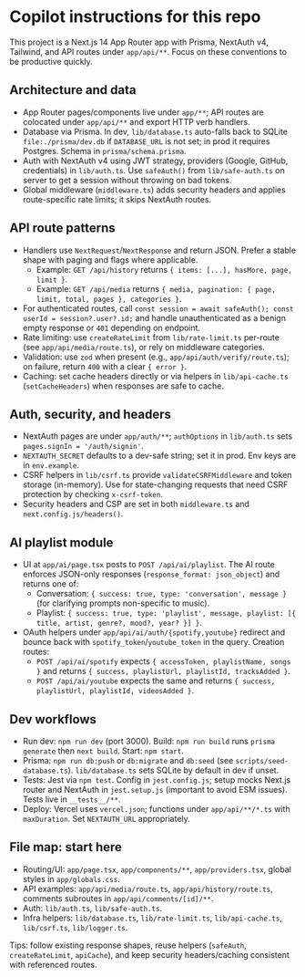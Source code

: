 # Copilot instructions for this repo

This project is a Next.js 14 App Router app with Prisma, NextAuth v4, Tailwind, and API routes under `app/api/**`. Focus on these conventions to be productive quickly.

## Architecture and data
- App Router pages/components live under `app/**`; API routes are colocated under `app/api/**` and export HTTP verb handlers.
- Database via Prisma. In dev, `lib/database.ts` auto-falls back to SQLite `file:./prisma/dev.db` if `DATABASE_URL` is not set; in prod it requires Postgres. Schema in `prisma/schema.prisma`.
- Auth with NextAuth v4 using JWT strategy, providers (Google, GitHub, credentials) in `lib/auth.ts`. Use `safeAuth()` from `lib/safe-auth.ts` on server to get a session without throwing on bad tokens.
- Global middleware (`middleware.ts`) adds security headers and applies route-specific rate limits; it skips NextAuth routes.

## API route patterns
- Handlers use `NextRequest`/`NextResponse` and return JSON. Prefer a stable shape with paging and flags where applicable.
  - Example: `GET /api/history` returns `{ items: [...], hasMore, page, limit }`.
  - Example: `GET /api/media` returns `{ media, pagination: { page, limit, total, pages }, categories }`.
- For authenticated routes, call `const session = await safeAuth(); const userId = session?.user?.id;` and handle unauthenticated as a benign empty response or `401` depending on endpoint.
- Rate limiting: use `createRateLimit` from `lib/rate-limit.ts` per-route (see `app/api/media/route.ts`), or rely on middleware categories.
- Validation: use `zod` when present (e.g., `app/api/auth/verify/route.ts`); on failure, return `400` with a clear `{ error }`.
- Caching: set cache headers directly or via helpers in `lib/api-cache.ts` (`setCacheHeaders`) when responses are safe to cache.

## Auth, security, and headers
- NextAuth pages are under `app/auth/**`; `authOptions` in `lib/auth.ts` sets `pages.signIn = '/auth/signin'`.
- `NEXTAUTH_SECRET` defaults to a dev-safe string; set it in prod. Env keys are in `env.example`.
- CSRF helpers in `lib/csrf.ts` provide `validateCSRFMiddleware` and token storage (in-memory). Use for state-changing requests that need CSRF protection by checking `x-csrf-token`.
- Security headers and CSP are set in both `middleware.ts` and `next.config.js/headers()`.

## AI playlist module
- UI at `app/ai/page.tsx` posts to `POST /api/ai/playlist`. The AI route enforces JSON-only responses (`response_format: json_object`) and returns one of:
  - Conversation: `{ success: true, type: 'conversation', message }` (for clarifying prompts non-specific to music).
  - Playlist: `{ success: true, type: 'playlist', message, playlist: [{ title, artist, genre?, mood?, year? }] }`.
- OAuth helpers under `app/api/ai/auth/{spotify,youtube}` redirect and bounce back with `spotify_token`/`youtube_token` in the query. Creation routes:
  - `POST /api/ai/spotify` expects `{ accessToken, playlistName, songs }` and returns `{ success, playlistUrl, playlistId, tracksAdded }`.
  - `POST /api/ai/youtube` expects the same and returns `{ success, playlistUrl, playlistId, videosAdded }`.

## Dev workflows
- Run dev: `npm run dev` (port 3000). Build: `npm run build` runs `prisma generate` then `next build`. Start: `npm start`.
- Prisma: `npm run db:push` or `db:migrate` and `db:seed` (see `scripts/seed-database.ts`). `lib/database.ts` sets SQLite by default in dev if unset.
- Tests: Jest via `npm test`. Config in `jest.config.js`; setup mocks Next.js router and NextAuth in `jest.setup.js` (important to avoid ESM issues). Tests live in `__tests__/**`.
- Deploy: Vercel uses `vercel.json`; functions under `app/api/**/*.ts` with `maxDuration`. Set `NEXTAUTH_URL` appropriately.

## File map: start here
- Routing/UI: `app/page.tsx`, `app/components/**`, `app/providers.tsx`, global styles in `app/globals.css`.
- API examples: `app/api/media/route.ts`, `app/api/history/route.ts`, comments subroutes in `app/api/comments/[id]/**`.
- Auth: `lib/auth.ts`, `lib/safe-auth.ts`.
- Infra helpers: `lib/database.ts`, `lib/rate-limit.ts`, `lib/api-cache.ts`, `lib/csrf.ts`, `lib/logger.ts`.

Tips: follow existing response shapes, reuse helpers (`safeAuth`, `createRateLimit`, `apiCache`), and keep security headers/caching consistent with referenced routes.
